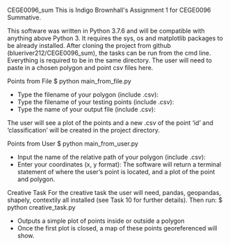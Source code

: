 CEGE0096_sum
This is Indigo Brownhall's Assignment 1 for CEGE0096 Summative. 

This software was written in Python 3.7.6 and will be compatible with anything above Python 3. It requires the sys, os and matplotlib packages to be already installed. 
After cloning the project from github (blueriver212/CEGE0096_sum), the tasks can be run from the cmd line. Everything is required to be in the same directory. The user will need to paste in a chosen polygon and point csv files here.

Points from File
$ python main_from_file.py
- Type the filename of your polygon (include .csv):
- Type the filename of your testing points (include .csv):
- Type the name of your output file (include .csv):

The user will see a plot of the points and a new .csv of the point ‘id’ and ‘classification’ will be created in the project directory. 

Points from User
$ python main_from_user.py
- Input the name of the relative path of your polygon (include .csv):
- Enter your coordinates (x, y format):
The software will return a terminal statement of where the user’s point is located, and a plot of the point and polygon.

Creative Task
For the creative task the user will need, pandas, geopandas, shapely, contextily all installed (see Task 10 for further details). Then run:
$ python creative_task.py
- Outputs a simple plot of points inside or outside a polygon
- Once the first plot is closed, a map of these points georeferenced will show.
